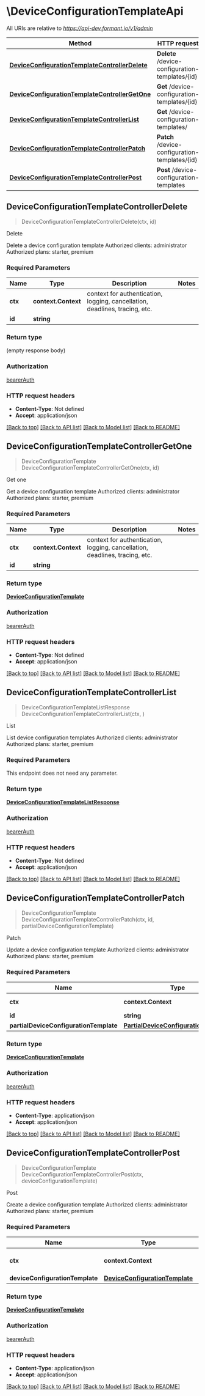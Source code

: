 # \DeviceConfigurationTemplateApi

All URIs are relative to *https://api-dev.formant.io/v1/admin*

Method | HTTP request | Description
------------- | ------------- | -------------
[**DeviceConfigurationTemplateControllerDelete**](DeviceConfigurationTemplateApi.md#DeviceConfigurationTemplateControllerDelete) | **Delete** /device-configuration-templates/{id} | Delete
[**DeviceConfigurationTemplateControllerGetOne**](DeviceConfigurationTemplateApi.md#DeviceConfigurationTemplateControllerGetOne) | **Get** /device-configuration-templates/{id} | Get one
[**DeviceConfigurationTemplateControllerList**](DeviceConfigurationTemplateApi.md#DeviceConfigurationTemplateControllerList) | **Get** /device-configuration-templates/ | List
[**DeviceConfigurationTemplateControllerPatch**](DeviceConfigurationTemplateApi.md#DeviceConfigurationTemplateControllerPatch) | **Patch** /device-configuration-templates/{id} | Patch
[**DeviceConfigurationTemplateControllerPost**](DeviceConfigurationTemplateApi.md#DeviceConfigurationTemplateControllerPost) | **Post** /device-configuration-templates | Post



## DeviceConfigurationTemplateControllerDelete

> DeviceConfigurationTemplateControllerDelete(ctx, id)

Delete

Delete a device configuration template Authorized clients: administrator Authorized plans: starter, premium

### Required Parameters


Name | Type | Description  | Notes
------------- | ------------- | ------------- | -------------
**ctx** | **context.Context** | context for authentication, logging, cancellation, deadlines, tracing, etc.
**id** | **string**|  | 

### Return type

 (empty response body)

### Authorization

[bearerAuth](../README.md#bearerAuth)

### HTTP request headers

- **Content-Type**: Not defined
- **Accept**: application/json

[[Back to top]](#) [[Back to API list]](../README.md#documentation-for-api-endpoints)
[[Back to Model list]](../README.md#documentation-for-models)
[[Back to README]](../README.md)


## DeviceConfigurationTemplateControllerGetOne

> DeviceConfigurationTemplate DeviceConfigurationTemplateControllerGetOne(ctx, id)

Get one

Get a device configuration template Authorized clients: administrator Authorized plans: starter, premium

### Required Parameters


Name | Type | Description  | Notes
------------- | ------------- | ------------- | -------------
**ctx** | **context.Context** | context for authentication, logging, cancellation, deadlines, tracing, etc.
**id** | **string**|  | 

### Return type

[**DeviceConfigurationTemplate**](DeviceConfigurationTemplate.md)

### Authorization

[bearerAuth](../README.md#bearerAuth)

### HTTP request headers

- **Content-Type**: Not defined
- **Accept**: application/json

[[Back to top]](#) [[Back to API list]](../README.md#documentation-for-api-endpoints)
[[Back to Model list]](../README.md#documentation-for-models)
[[Back to README]](../README.md)


## DeviceConfigurationTemplateControllerList

> DeviceConfigurationTemplateListResponse DeviceConfigurationTemplateControllerList(ctx, )

List

List device configuration templates Authorized clients: administrator Authorized plans: starter, premium

### Required Parameters

This endpoint does not need any parameter.

### Return type

[**DeviceConfigurationTemplateListResponse**](DeviceConfigurationTemplateListResponse.md)

### Authorization

[bearerAuth](../README.md#bearerAuth)

### HTTP request headers

- **Content-Type**: Not defined
- **Accept**: application/json

[[Back to top]](#) [[Back to API list]](../README.md#documentation-for-api-endpoints)
[[Back to Model list]](../README.md#documentation-for-models)
[[Back to README]](../README.md)


## DeviceConfigurationTemplateControllerPatch

> DeviceConfigurationTemplate DeviceConfigurationTemplateControllerPatch(ctx, id, partialDeviceConfigurationTemplate)

Patch

Update a device configuration template Authorized clients: administrator Authorized plans: starter, premium

### Required Parameters


Name | Type | Description  | Notes
------------- | ------------- | ------------- | -------------
**ctx** | **context.Context** | context for authentication, logging, cancellation, deadlines, tracing, etc.
**id** | **string**|  | 
**partialDeviceConfigurationTemplate** | [**PartialDeviceConfigurationTemplate**](PartialDeviceConfigurationTemplate.md)| PartialDeviceConfigurationTemplate | 

### Return type

[**DeviceConfigurationTemplate**](DeviceConfigurationTemplate.md)

### Authorization

[bearerAuth](../README.md#bearerAuth)

### HTTP request headers

- **Content-Type**: application/json
- **Accept**: application/json

[[Back to top]](#) [[Back to API list]](../README.md#documentation-for-api-endpoints)
[[Back to Model list]](../README.md#documentation-for-models)
[[Back to README]](../README.md)


## DeviceConfigurationTemplateControllerPost

> DeviceConfigurationTemplate DeviceConfigurationTemplateControllerPost(ctx, deviceConfigurationTemplate)

Post

Create a device configuration template Authorized clients: administrator Authorized plans: starter, premium

### Required Parameters


Name | Type | Description  | Notes
------------- | ------------- | ------------- | -------------
**ctx** | **context.Context** | context for authentication, logging, cancellation, deadlines, tracing, etc.
**deviceConfigurationTemplate** | [**DeviceConfigurationTemplate**](DeviceConfigurationTemplate.md)| DeviceConfigurationTemplate | 

### Return type

[**DeviceConfigurationTemplate**](DeviceConfigurationTemplate.md)

### Authorization

[bearerAuth](../README.md#bearerAuth)

### HTTP request headers

- **Content-Type**: application/json
- **Accept**: application/json

[[Back to top]](#) [[Back to API list]](../README.md#documentation-for-api-endpoints)
[[Back to Model list]](../README.md#documentation-for-models)
[[Back to README]](../README.md)


